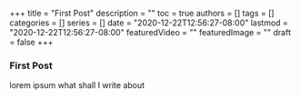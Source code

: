 +++
title = "First Post"
description = ""
toc = true
authors = []
tags = []
categories = []
series = []
date =  "2020-12-22T12:56:27-08:00"
lastmod = "2020-12-22T12:56:27-08:00"
featuredVideo = ""
featuredImage = ""
draft = false
+++

### First Post
lorem ipsum what shall I write about